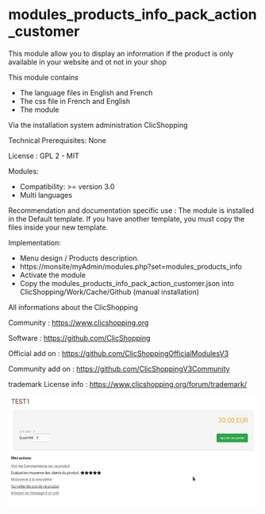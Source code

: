 # modules_products_info_pack_action_customer

This module allow you to display an information if the product is only available in your website and ot not in your shop

This module contains

- The language files in English and French
- The css file in French and English
- The module
  
Via the installation system administration ClicShopping

Technical Prerequisites: None

License : GPL 2 - MIT

Modules:

- Compatibility: >= version 3.0
- Multi languages

Recommendation and documentation specific use :
The module is installed in the Default template.
If you have another template, you must copy the files inside your new template.

Implementation:

- Menu design / Products description.
- https://monsite/myAdmin/modules.php?set=modules_products_info
- Activate the module
- Copy the modules_products_info_pack_action_customer.json into ClicShopping/Work/Cache/Github (manual installation)

All informations about the ClicShopping

 Community : https://www.clicshopping.org

 Software : https://github.com/ClicShopping

 Official add on : https://github.com/ClicShoppingOfficialModulesV3

 Community add on : https://github.com/ClicShoppingV3Community

 trademark License info : https://www.clicshopping.org/forum/trademark/ 


![image](https://github.com/ClicShoppingOfficialModulesV3/modules_products_info_pack_action_customer/blob/master/ModuleInfosJson/action.png)
